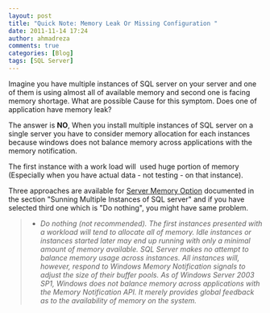 ```yaml
---
layout: post
title: "Quick Note: Memory Leak Or Missing Configuration "
date: 2011-11-14 17:24
author: ahmadreza
comments: true
categories: [Blog]
tags: [SQL Server]
---
```

Imagine you have multiple instances of SQL server on your server and one of them is using almost all of available memory and second one is facing memory shortage. What are possible Cause for this symptom. Does one of application have memory leak?

The answer is **NO**, When you install multiple instances of SQL server on a single server you have to consider memory allocation for each instances because windows does not balance memory across applications with the memory notification.

The first instance with a work load will  used huge portion of memory (Especially when you have actual data - not testing - on that instance).

Three approaches are available for [Server Memory Option](https://msdn.microsoft.com/en-us/library/ms178067.aspx) documented in the section "Sunning Multiple Instances of SQL server" and if you have selected third one which is "Do nothing", you might have same problem.



> *   *Do nothing (not recommended). The first instances presented with a workload will tend to allocate all of memory. Idle instances or instances started later may end up running with only a minimal amount of memory available. SQL Server makes no attempt to balance memory usage across instances. All instances will, however, respond to Windows Memory Notification signals to adjust the size of their buffer pools. As of Windows Server 2003 SP1, Windows does not balance memory across applications with the Memory Notification API. It merely provides global feedback as to the availability of memory on the system.*



